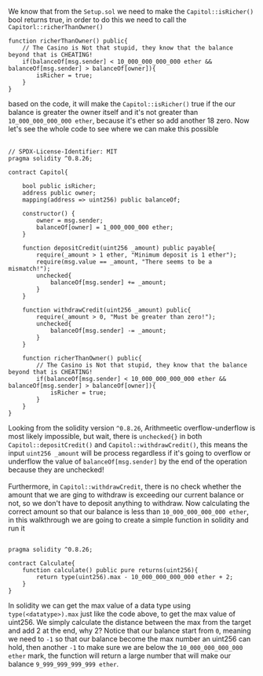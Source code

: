 We know that from the `Setup.sol` we need to make the `Capitol::isRicher()` bool returns true, in order to do this we need to call the `Capitorl::richerThanOwner()`   

```solidity
function richerThanOwner() public{
    // The Casino is Not that stupid, they know that the balance beyond that is CHEATING!
    if(balanceOf[msg.sender] < 10_000_000_000_000 ether && balanceOf[msg.sender] > balanceOf[owner]){
        isRicher = true;
    }
}
```

based on the code, it will make the `Capitol::isRicher()` true if the our balance is greater the owner itself and it's not greater than `10_000_000_000_000 ether`, because it's ether so add another 18 zero. Now let's see the whole code to see where we can make this possible  
&nbsp;  
```solidity
// SPDX-License-Identifier: MIT
pragma solidity ^0.8.26;

contract Capitol{
    
    bool public isRicher;
    address public owner;
    mapping(address => uint256) public balanceOf;

    constructor() {
        owner = msg.sender;
        balanceOf[owner] = 1_000_000_000 ether;
    }

    function depositCredit(uint256 _amount) public payable{
        require(_amount > 1 ether, "Minimum deposit is 1 ether");
        require(msg.value == _amount, "There seems to be a mismatch!");
        unchecked{
            balanceOf[msg.sender] += _amount;
        }
    }

    function withdrawCredit(uint256 _amount) public{
        require(_amount > 0, "Must be greater than zero!");
        unchecked{
            balanceOf[msg.sender] -= _amount;
        }
    }

    function richerThanOwner() public{
        // The Casino is Not that stupid, they know that the balance beyond that is CHEATING!
        if(balanceOf[msg.sender] < 10_000_000_000_000 ether && balanceOf[msg.sender] > balanceOf[owner]){
            isRicher = true;
        }
    }
}
```
Looking from the solidity version `^0.8.26`, Arithmeetic overflow-underflow is most likely impossible, but wait, there is `unchecked{}` in both `Capitol::depositCredit()` and `Capitol::withdrawCredit()`, this means the input `uint256 _amount` will be process regardless if it's going to overflow or underflow the value of `balanceOf[msg.sender]` by the end of the operation because they are unchecked!
&nbsp;  
&nbsp;  
Furthermore, in `Capitol::withdrawCredit`, there is no check whether the amount that we are ging to withdraw is exceeding our current balance or not, so we don't have to deposit anything to withdraw. Now calculating the correct amount so that our balance is less than `10_000_000_000_000 ether`, in this walkthrough we are going to create a simple function in solidity and run it  

```solidity

pragma solidity ^0.8.26;

contract Calculate{
    function calculate() public pure returns(uint256){
        return type(uint256).max - 10_000_000_000_000 ether + 2;
    }
}
```

In solidity we can get the max value of a data type using `type(<datatype>).max` just like the code above, to get the max value of uint256. We simply calculate the distance between the max from the target and add 2 at the end, why 2? Notice that our balance start from `0`, meaning we need to `-1` so that our balance become the max number an uint256 can hold, then another `-1` to make sure we are below the `10_000_000_000_000 ether` mark, the function will return a large number that will make our balance `9_999_999_999_999 ether`. 